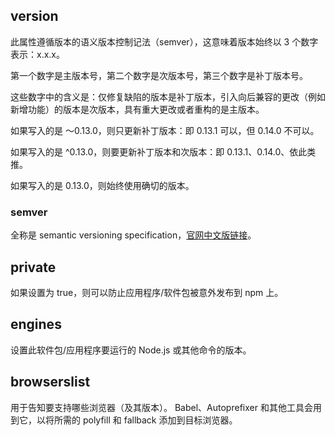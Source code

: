 ## version

此属性遵循版本的语义版本控制记法（semver），这意味着版本始终以 3 个数字表示：x.x.x。

第一个数字是主版本号，第二个数字是次版本号，第三个数字是补丁版本号。

这些数字中的含义是：仅修复缺陷的版本是补丁版本，引入向后兼容的更改（例如新增功能）的版本是次版本，具有重大更改或者重构的是主版本。

如果写入的是 〜0.13.0，则只更新补丁版本：即 0.13.1 可以，但 0.14.0 不可以。

如果写入的是 ^0.13.0，则要更新补丁版本和次版本：即 0.13.1、0.14.0、依此类推。

如果写入的是 0.13.0，则始终使用确切的版本。

### semver

全称是 semantic versioning specification，[官网中文版链接](https://semver.org/lang/zh-CN/)。

## private

如果设置为 true，则可以防止应用程序/软件包被意外发布到 npm 上。

## engines

设置此软件包/应用程序要运行的 Node.js 或其他命令的版本。

## browserslist

用于告知要支持哪些浏览器（及其版本）。 Babel、Autoprefixer 和其他工具会用到它，以将所需的 polyfill 和 fallback 添加到目标浏览器。
